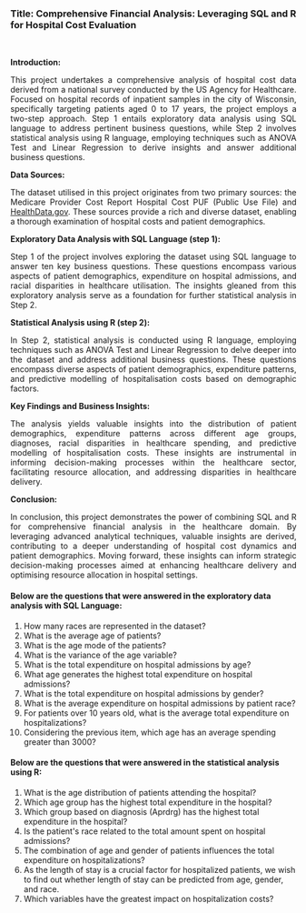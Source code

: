 <h3>Title: Comprehensive Financial Analysis: Leveraging SQL and R for Hospital Cost Evaluation</h3><br>

**Introduction:**

<p align="justify">This project undertakes a comprehensive analysis of hospital cost data derived from a national survey conducted by the US Agency for Healthcare. Focused on hospital records of inpatient samples in the city of Wisconsin, specifically targeting patients aged 0 to 17 years, the project employs a two-step approach. Step 1 entails exploratory data analysis using SQL language to address pertinent business questions, while Step 2 involves statistical analysis using R language, employing techniques such as ANOVA Test and Linear Regression to derive insights and answer additional business questions.</p>

**Data Sources:**

<p align="justify">The dataset utilised in this project originates from two primary sources: the Medicare Provider Cost Report Hospital Cost PUF (Public Use File) and <a href="https://www. healthdata.gov/" target="_blank"> HealthData.gov</a>. These sources provide a rich and diverse dataset, enabling a thorough examination of hospital costs and patient demographics.</p>

**Exploratory Data Analysis with SQL Language (step 1):**

<p align="justify">Step 1 of the project involves exploring the dataset using SQL language to answer ten key business questions. These questions encompass various aspects of patient demographics, expenditure on hospital admissions, and racial disparities in healthcare utilisation. The insights gleaned from this exploratory analysis serve as a foundation for further statistical analysis in Step 2.</p>

**Statistical Analysis using R (step 2):**

<p align="justify">In Step 2, statistical analysis is conducted using R language, employing techniques such as ANOVA Test and Linear Regression to delve deeper into the dataset and address additional business questions. These questions encompass diverse aspects of patient demographics, expenditure patterns, and predictive modelling of hospitalisation costs based on demographic factors.</p>

**Key Findings and Business Insights:**

<p align="justify">The analysis yields valuable insights into the distribution of patient demographics, expenditure patterns across different age groups, diagnoses, racial disparities in healthcare spending, and predictive modelling of hospitalisation costs. These insights are instrumental in informing decision-making processes within the healthcare sector, facilitating resource allocation, and addressing disparities in healthcare delivery.</p>

**Conclusion:**

<p align="justify">In conclusion, this project demonstrates the power of combining SQL and R for comprehensive financial analysis in the healthcare domain. By leveraging advanced analytical techniques, valuable insights are derived, contributing to a deeper understanding of hospital cost dynamics and patient demographics. Moving forward, these insights can inform strategic decision-making processes aimed at enhancing healthcare delivery and optimising resource allocation in hospital settings.</p>

<h4>Below are the questions that were answered in the exploratory data analysis with SQL Language:</h4>
<ol type="1">
  <li>How many races are represented in the dataset?</li>
  <li>What is the average age of patients?</li>
  <li>What is the age mode of the patients?</li>
  <li>What is the variance of the age variable?</li>
  <li>What is the total expenditure on hospital admissions by age?</li>
  <li>What age generates the highest total expenditure on hospital admissions?</li>
  <li>What is the total expenditure on hospital admissions by gender?</li>
  <li>What is the average expenditure on hospital admissions by patient race?</li>
  <li>For patients over 10 years old, what is the average total expenditure on hospitalizations?</li>
  <li>Considering the previous item, which age has an average spending greater than 3000?</li>
</ol>

<h4>Below are the questions that were answered in the statistical analysis using R:</h4>
<ol type="1">
  <li>What is the age distribution of patients attending the hospital?</li>
  <li>Which age group has the highest total expenditure in the hospital?</li>
  <li>Which group based on diagnosis (Aprdrg) has the highest total expenditure in the hospital?</li>
  <li>Is the patient's race related to the total amount spent on hospital admissions?</li>
  <li>The combination of age and gender of patients influences the total expenditure on hospitalizations?</li>
  <li>As the length of stay is a crucial factor for hospitalized patients, we wish to find out whether length of stay can be predicted from age, gender, and race.</li>
  <li>Which variables have the greatest impact on hospitalization costs?</li>
</ol>

